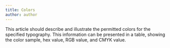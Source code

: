 ```yaml
---
title: Colors
author: author
---
```


This article should describe and illustrate the permitted colors for the specified typography.
This information can be presented in a table, showing the color sample, hex value, RGB value, and CMYK value.
